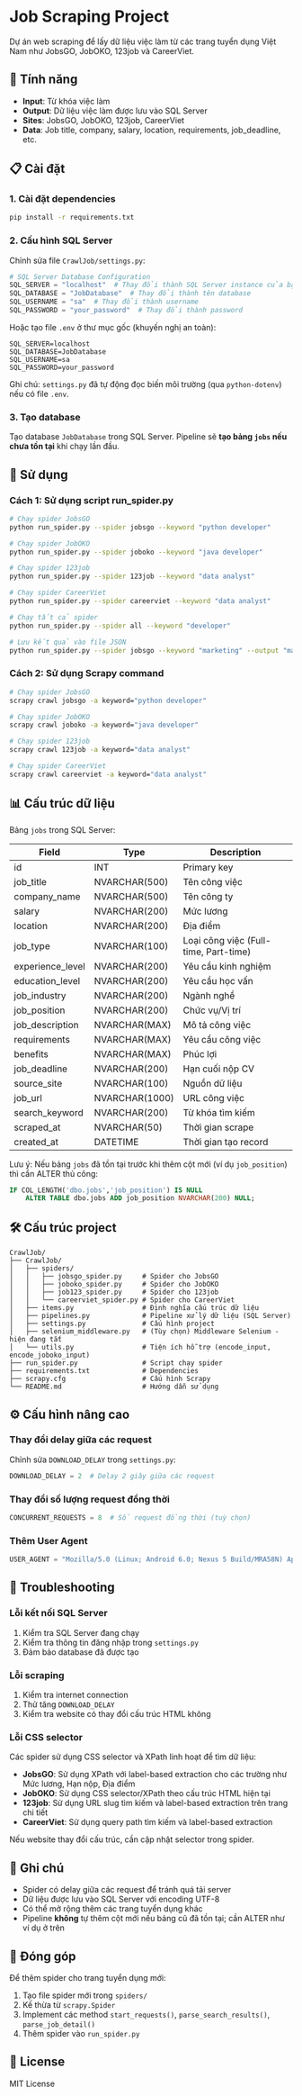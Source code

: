 # Job Scraping Project

Dự án web scraping để lấy dữ liệu việc làm từ các trang tuyển dụng Việt Nam như JobsGO, JobOKO, 123job và CareerViet.

## 🎯 Tính năng

- **Input**: Từ khóa việc làm
- **Output**: Dữ liệu việc làm được lưu vào SQL Server
- **Sites**: JobsGO, JobOKO, 123job, CareerViet
- **Data**: Job title, company, salary, location, requirements, job_deadline, etc.

## 📋 Cài đặt

### 1. Cài đặt dependencies

```bash
pip install -r requirements.txt
```

### 2. Cấu hình SQL Server

Chỉnh sửa file `CrawlJob/settings.py`:

```python
# SQL Server Database Configuration
SQL_SERVER = "localhost"  # Thay đổi thành SQL Server instance của bạn
SQL_DATABASE = "JobDatabase"  # Thay đổi thành tên database
SQL_USERNAME = "sa"  # Thay đổi thành username
SQL_PASSWORD = "your_password"  # Thay đổi thành password
```

Hoặc tạo file `.env` ở thư mục gốc (khuyến nghị an toàn):

```env
SQL_SERVER=localhost
SQL_DATABASE=JobDatabase
SQL_USERNAME=sa
SQL_PASSWORD=your_password
```

Ghi chú: `settings.py` đã tự động đọc biến môi trường (qua `python-dotenv`) nếu có file `.env`.

### 3. Tạo database

Tạo database `JobDatabase` trong SQL Server. Pipeline sẽ **tạo bảng `jobs` nếu chưa tồn tại** khi chạy lần đầu.

## 🚀 Sử dụng

### Cách 1: Sử dụng script run_spider.py

```bash
# Chạy spider JobsGO
python run_spider.py --spider jobsgo --keyword "python developer"

# Chạy spider JobOKO
python run_spider.py --spider joboko --keyword "java developer"

# Chạy spider 123job
python run_spider.py --spider 123job --keyword "data analyst"

# Chạy spider CareerViet
python run_spider.py --spider careerviet --keyword "data analyst"

# Chạy tất cả spider
python run_spider.py --spider all --keyword "developer"

# Lưu kết quả vào file JSON
python run_spider.py --spider jobsgo --keyword "marketing" --output "marketing_jobs.json"
```

### Cách 2: Sử dụng Scrapy command

```bash
# Chạy spider JobsGO
scrapy crawl jobsgo -a keyword="python developer"

# Chạy spider JobOKO
scrapy crawl joboko -a keyword="java developer"

# Chạy spider 123job
scrapy crawl 123job -a keyword="data analyst"

# Chạy spider CareerViet
scrapy crawl careerviet -a keyword="data analyst"
```

## 📊 Cấu trúc dữ liệu

Bảng `jobs` trong SQL Server:

| Field | Type | Description |
|-------|------|-------------|
| id | INT | Primary key |
| job_title | NVARCHAR(500) | Tên công việc |
| company_name | NVARCHAR(500) | Tên công ty |
| salary | NVARCHAR(200) | Mức lương |
| location | NVARCHAR(200) | Địa điểm |
| job_type | NVARCHAR(100) | Loại công việc (Full-time, Part-time) |
| experience_level | NVARCHAR(200) | Yêu cầu kinh nghiệm |
| education_level | NVARCHAR(200) | Yêu cầu học vấn |
| job_industry | NVARCHAR(200) | Ngành nghề |
| job_position | NVARCHAR(200) | Chức vụ/Vị trí |
| job_description | NVARCHAR(MAX) | Mô tả công việc |
| requirements | NVARCHAR(MAX) | Yêu cầu công việc |
| benefits | NVARCHAR(MAX) | Phúc lợi |
| job_deadline | NVARCHAR(200) | Hạn cuối nộp CV |
| source_site | NVARCHAR(100) | Nguồn dữ liệu |
| job_url | NVARCHAR(1000) | URL công việc |
| search_keyword | NVARCHAR(200) | Từ khóa tìm kiếm |
| scraped_at | NVARCHAR(50) | Thời gian scrape |
| created_at | DATETIME | Thời gian tạo record |

Lưu ý: Nếu bảng `jobs` đã tồn tại trước khi thêm cột mới (ví dụ `job_position`) thì cần ALTER thủ công:

```sql
IF COL_LENGTH('dbo.jobs','job_position') IS NULL
    ALTER TABLE dbo.jobs ADD job_position NVARCHAR(200) NULL;
```

## 🛠️ Cấu trúc project

```
CrawlJob/
├── CrawlJob/
│   ├── spiders/
│   │   ├── jobsgo_spider.py     # Spider cho JobsGO
│   │   ├── joboko_spider.py     # Spider cho JobOKO
│   │   ├── job123_spider.py     # Spider cho 123job
│   │   └── careerviet_spider.py # Spider cho CareerViet
│   ├── items.py                 # Định nghĩa cấu trúc dữ liệu
│   ├── pipelines.py             # Pipeline xử lý dữ liệu (SQL Server)
│   ├── settings.py              # Cấu hình project
│   ├── selenium_middleware.py   # (Tùy chọn) Middleware Selenium - hiện đang tắt
│   └── utils.py                 # Tiện ích hỗ trợ (encode_input, encode_joboko_input)
├── run_spider.py                # Script chạy spider
├── requirements.txt             # Dependencies
├── scrapy.cfg                   # Cấu hình Scrapy
└── README.md                    # Hướng dẫn sử dụng
```

## ⚙️ Cấu hình nâng cao

### Thay đổi delay giữa các request

Chỉnh sửa `DOWNLOAD_DELAY` trong `settings.py`:

```python
DOWNLOAD_DELAY = 2  # Delay 2 giây giữa các request
```

### Thay đổi số lượng request đồng thời

```python
CONCURRENT_REQUESTS = 8  # Số request đồng thời (tuỳ chọn)
```

### Thêm User Agent

```python
USER_AGENT = "Mozilla/5.0 (Linux; Android 6.0; Nexus 5 Build/MRA58N) AppleWebKit/537.36 (KHTML, like Gecko) Chrome/139.0.0.0 Mobile Safari/537.36"
```

## 🔧 Troubleshooting

### Lỗi kết nối SQL Server

1. Kiểm tra SQL Server đang chạy
2. Kiểm tra thông tin đăng nhập trong `settings.py`
3. Đảm bảo database đã được tạo

### Lỗi scraping

1. Kiểm tra internet connection
2. Thử tăng `DOWNLOAD_DELAY`
3. Kiểm tra website có thay đổi cấu trúc HTML không

### Lỗi CSS selector

Các spider sử dụng CSS selector và XPath linh hoạt để tìm dữ liệu:
- **JobsGO**: Sử dụng XPath với label-based extraction cho các trường như Mức lương, Hạn nộp, Địa điểm
- **JobOKO**: Sử dụng CSS selector/XPath theo cấu trúc HTML hiện tại
- **123job**: Sử dụng URL slug tìm kiếm và label-based extraction trên trang chi tiết
- **CareerViet**: Sử dụng query path tìm kiếm và label-based extraction

Nếu website thay đổi cấu trúc, cần cập nhật selector trong spider.

## 📝 Ghi chú

- Spider có delay giữa các request để tránh quá tải server
- Dữ liệu được lưu vào SQL Server với encoding UTF-8
- Có thể mở rộng thêm các trang tuyển dụng khác
- Pipeline **không** tự thêm cột mới nếu bảng cũ đã tồn tại; cần ALTER như ví dụ ở trên

## 🤝 Đóng góp

Để thêm spider cho trang tuyển dụng mới:

1. Tạo file spider mới trong `spiders/`
2. Kế thừa từ `scrapy.Spider`
3. Implement các method `start_requests()`, `parse_search_results()`, `parse_job_detail()`
4. Thêm spider vào `run_spider.py`

## 📄 License

MIT License
